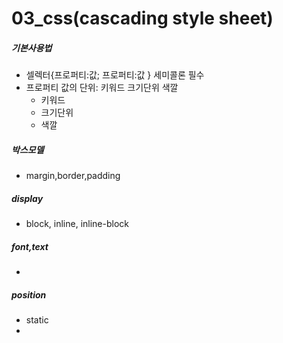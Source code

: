 # 03_css(cascading style sheet)

##### 기본사용법

- 셀렉터{프로퍼티:값; 프로퍼티:값 } 세미콜론 필수
- 프로퍼티 값의 단위: 키워드 크기단위 색깔
  - 키워드
  - 크기단위
  - 색깔



##### 박스모델

- margin,border,padding



##### display

- block, inline, inline-block

##### font,text

- 

##### position

- static
- 